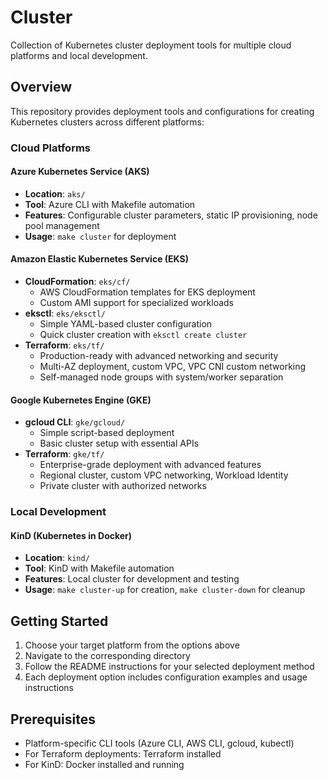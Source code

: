 # Cluster

Collection of Kubernetes cluster deployment tools for multiple cloud platforms and local development.

## Overview

This repository provides deployment tools and configurations for creating Kubernetes clusters across different platforms:

### Cloud Platforms

#### Azure Kubernetes Service (AKS)
- **Location**: `aks/`
- **Tool**: Azure CLI with Makefile automation
- **Features**: Configurable cluster parameters, static IP provisioning, node pool management
- **Usage**: `make cluster` for deployment

#### Amazon Elastic Kubernetes Service (EKS)
- **CloudFormation**: `eks/cf/`
  - AWS CloudFormation templates for EKS deployment
  - Custom AMI support for specialized workloads
- **eksctl**: `eks/eksctl/` 
  - Simple YAML-based cluster configuration
  - Quick cluster creation with `eksctl create cluster`
- **Terraform**: `eks/tf/`
  - Production-ready with advanced networking and security
  - Multi-AZ deployment, custom VPC, VPC CNI custom networking
  - Self-managed node groups with system/worker separation

#### Google Kubernetes Engine (GKE)
- **gcloud CLI**: `gke/gcloud/`
  - Simple script-based deployment
  - Basic cluster setup with essential APIs
- **Terraform**: `gke/tf/`
  - Enterprise-grade deployment with advanced features
  - Regional cluster, custom VPC networking, Workload Identity
  - Private cluster with authorized networks

### Local Development

#### KinD (Kubernetes in Docker)
- **Location**: `kind/`
- **Tool**: KinD with Makefile automation
- **Features**: Local cluster for development and testing
- **Usage**: `make cluster-up` for creation, `make cluster-down` for cleanup

## Getting Started

1. Choose your target platform from the options above
2. Navigate to the corresponding directory
3. Follow the README instructions for your selected deployment method
4. Each deployment option includes configuration examples and usage instructions

## Prerequisites

- Platform-specific CLI tools (Azure CLI, AWS CLI, gcloud, kubectl)
- For Terraform deployments: Terraform installed
- For KinD: Docker installed and running
